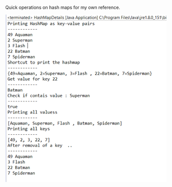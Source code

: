 Quick operations on hash maps for my own reference. <br>

![alt text](https://github.com/svishrut93/Geeks-for-Geeks/blob/master/Hash%20Maps/Hashmap%20output.PNG)

